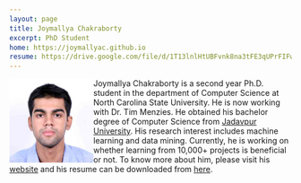 ```yaml
---
layout: page
title: Joymallya Chakraborty
excerpt: PhD Student
home: https://joymallyac.github.io
resume: https://drive.google.com/file/d/1T13lnlHtUBFvnk8na3tFE3qUPrFIFw7S/view?usp=sharing
---
```



<img align="left" width="150" src="/img/joymallya.jpg">
Joymallya Chakraborty is a second year Ph.D. student in the department of Computer Science at North Carolina State University. He is now working with Dr. Tim Menzies. He obtained his bachelor degree of Computer Science from <a href="http://www.jaduniv.edu.in/">Jadavpur University</a>. His research interest includes machine learning and data mining. Currently, he is working on whether learning from 10,000+ projects is beneficial or not. To know more about him, please visit his <a href="https://joymallyac.github.io">website</a> and his resume can be downloaded from <a href="https://drive.google.com/file/d/1T13lnlHtUBFvnk8na3tFE3qUPrFIFw7S/view?usp=sharing">here</a>.
